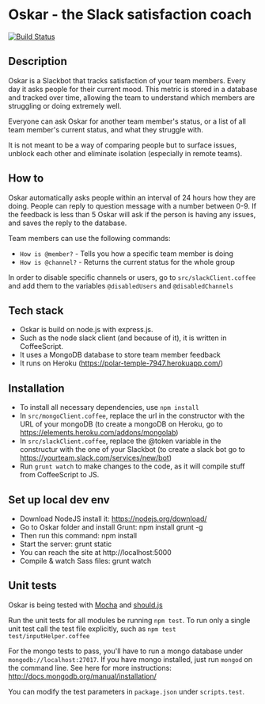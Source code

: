# Oskar - the Slack satisfaction coach

[![Build Status](https://magnum.travis-ci.com/wearehanno/oskar.svg?token=LdpAvGamR6pf17d1ehyb&branch=master)](https://magnum.travis-ci.com/wearehanno/oskar)

## Description

Oskar is a Slackbot that tracks satisfaction of your team members. Every day it asks people for their current mood. This metric is stored in a database and tracked over time, allowing the team to understand which members are struggling or doing extremely well.

Everyone can ask Oskar for another team member's status, or a list of all team member's current status, and what they struggle with.

It is not meant to be a way of comparing people but to surface issues, unblock each other and eliminate isolation (especially in remote teams).

## How to

Oskar automatically asks people within an interval of 24 hours how they are doing. People can reply to question message with a number between 0-9. If the feedback is less than 5 Oskar will ask if the person is having any issues, and saves the reply to the database.

Team members can use the following commands:
- `How is @member?` - Tells you how a specific team member is doing
- `How is @channel?` - Returns the current status for the whole group

In order to disable specific channels or users, go to `src/slackClient.coffee` and add them to the variables `@disabledUsers` and `@disabledChannels`

## Tech stack

- Oskar is build on node.js with express.js.
- Such as the node slack client (and because of it), it is written in CoffeeScript.
- It uses a MongoDB database to store team member feedback
- It runs on Heroku (https://polar-temple-7947.herokuapp.com/)

## Installation

- To install all necessary dependencies, use `npm install`
- In `src/mongoClient.coffee`, replace the url in the constructor with the URL of your mongoDB (to create a mongoDB on Heroku, go to https://elements.heroku.com/addons/mongolab)
- In `src/slackClient.coffee`, replace the @token variable in the constructur with the one of your Slackbot (to create a slack bot go to https://yourteam.slack.com/services/new/bot)
- Run `grunt watch` to make changes to the code, as it will compile stuff from CoffeeScript to JS.

## Set up local dev env
- Download NodeJS install it: https://nodejs.org/download/
- Go to Oskar folder and install Grunt: npm install grunt -g
- Then run this command: npm install
- Start the server: grunt static
- You can reach the site at http://localhost:5000
- Compile & watch Sass files: grunt watch

## Unit tests

Oskar is being tested with [Mocha](http://mochajs.org/) and [should.js](https://github.com/tj/should.js/)

Run the unit tests for all modules be running `npm test`.
To run only a single unit test call the test file explicitly, such as `npm test test/inputHelper.coffee`

For the mongo tests to pass, you'll have to run a mongo database under `mongodb://localhost:27017`. If you have mongo installed, just run `mongod` on the command line.
See here for more instructions: http://docs.mongodb.org/manual/installation/

You can modify the test parameters in `package.json` under `scripts.test`.